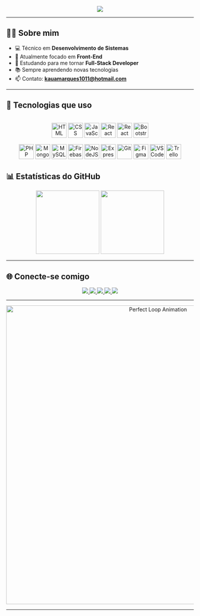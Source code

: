 <!-- Título animado -->
<p align="center">
  <a href="https://git.io/typing-svg">
    <img src="https://readme-typing-svg.demolab.com?font=Fira+Code&weight=500&pause=600&color=811632&center=true&vCenter=true&width=500&lines=Seja+bem-vindo+;Eu+me+chamo+Kaua+Marques;Desenvolvedor+Front-End+;Apaixonado+por+tecnologia+e+inovacao.">
  </a>
</p>

---

## 👨‍💻 **Sobre mim**

- 💻 Técnico em **Desenvolvimento de Sistemas**  
- 🎯 Atualmente focado em **Front-End**  
- 🌱 Estudando para me tornar **Full-Stack Developer**  
- 📚 Sempre aprendendo novas tecnologias  
- 📫 Contato: **kauamarques1011@hotmail.com**

---

## 🚀 **Tecnologias que uso**

<p align="center">
<br>
  <!-- Linha 1: Front-end -->
  <img alt="HTML" height="40" src="https://img.shields.io/badge/HTML5-E34F26?style=for-the-badge&logo=html5&logoColor=white">
  <img alt="CSS" height="40" src="https://img.shields.io/badge/CSS3-1572B6?style=for-the-badge&logo=css3&logoColor=white">
  <img alt="JavaScript" height="40" src="https://img.shields.io/badge/JavaScript-F7DF1E?style=for-the-badge&logo=javascript&logoColor=black">
  <img alt="React JS" height="40" src="https://img.shields.io/badge/React-20232A?style=for-the-badge&logo=react&logoColor=61DAFB">
  <img alt="React Native" height="40" src="https://img.shields.io/badge/React_Native-20232A?style=for-the-badge&logo=react&logoColor=61DAFB">
  <img alt="Bootstrap" height="40" src="https://img.shields.io/badge/Bootstrap-563D7C?style=for-the-badge&logo=bootstrap&logoColor=white">
</p>

<p align="center">
  <!-- Linha 2: Back-end e ferramentas -->
  <img alt="PHP" height="40" src="https://img.shields.io/badge/PHP-777BB4?style=for-the-badge&logo=php&logoColor=white">
  <img alt="MongoDB" height="40" src="https://img.shields.io/badge/MongoDB-4EA94B?style=for-the-badge&logo=mongodb&logoColor=white">
  <img alt="MySQL" height="40" src="https://img.shields.io/badge/MySQL-005C84?style=for-the-badge&logo=mysql&logoColor=white">
  <img alt="Firebase" height="40" src="https://img.shields.io/badge/Firebase-FFCA28?style=for-the-badge&logo=firebase&logoColor=black">
  <img alt="NodeJS" height="40" src="https://img.shields.io/badge/Node.js-43853D?style=for-the-badge&logo=node.js&logoColor=white">
  <img alt="Express" height="40" src="https://img.shields.io/badge/Express.js-404D59?style=for-the-badge&logo=express&logoColor=white">
  <img alt="Git" height="40" src="https://img.shields.io/badge/Git-F05032?style=for-the-badge&logo=git&logoColor=white">
  <img alt="Figma" height="40" src="https://img.shields.io/badge/Figma-F24E1E?style=for-the-badge&logo=figma&logoColor=white">
  <img alt="VS Code" height="40" src="https://img.shields.io/badge/VS_Code-007ACC?style=for-the-badge&logo=visual-studio-code&logoColor=white">
  <img alt="Trello" height="40" src="https://img.shields.io/badge/Trello-0052CC?style=for-the-badge&logo=trello&logoColor=white">
</p>

## 📊 **Estatísticas do GitHub**

<p align="center">
  <img height="170em" src="https://github-readme-stats.vercel.app/api?username=Kamark14&show_icons=true&theme=dark&title_color=811632&icon_color=811632&hide_border=true&bg_color=0D1117"/>
  <img height="170em" src="https://github-readme-stats.vercel.app/api/top-langs/?username=Kamark14&layout=compact&theme=dark&title_color=811632&hide_border=true&bg_color=0D1117"/>
</p>

---

## 🌐 **Conecte-se comigo**


<p align="center">
  <a href="https://www.youtube.com/@kamark14" target="_blank">
    <img src="https://img.shields.io/badge/YouTube-FF0000?style=for-the-badge&logo=youtube&logoColor=white"/>
  </a>
  <a href="https://instagram.com/kaua_dev14" target="_blank">
    <img src="https://img.shields.io/badge/Instagram-E4405F?style=for-the-badge&logo=instagram&logoColor=white"/>
  </a>
  <a href="https://discord.gg/vUq6FbzY" target="_blank">
    <img src="https://img.shields.io/badge/Discord-7289DA?style=for-the-badge&logo=discord&logoColor=white"/>
  </a>
  <a href="https://www.linkedin.com/in/kau%C3%A3-marques-5b2632355" target="_blank">
    <img src="https://img.shields.io/badge/LinkedIn-0077B5?style=for-the-badge&logo=linkedin&logoColor=white"/>
  </a>
  <a href="https://wa.me/5511920191378" target="_blank">
    <img src="https://img.shields.io/badge/WhatsApp-25D366?style=for-the-badge&logo=whatsapp&logoColor=white"/>
  </a>
</p>

---

<p align="center">
  <img src="https://github.com/Anmol-Baranwal/Cool-GIFs-For-GitHub/assets/74038190/0c7eb6ed-663b-4ce4-bfbd-18239a38ba1b" width="800" alt="Perfect Loop Animation">
</p>

---